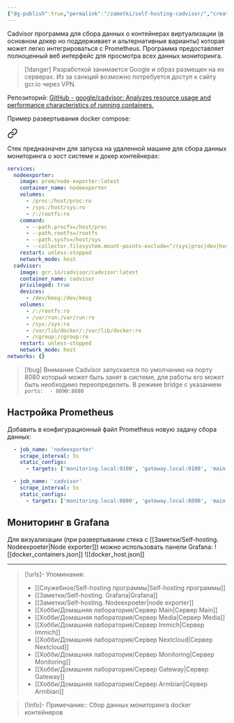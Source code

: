 ```yaml
---
{"dg-publish":true,"permalink":"/zametki/self-hosting-cadvisor/","created":"2024-09-10 23:59","updated":"2024-10-01T20:40:00+03:00"}
---
```


Сadvisor программа для сбора данных о контейнерах виртуализации (в основном докер но поддерживает и альтернативные варианты) которая может легко интегрироваться с Prometheus. Программа предоставляет полноценный веб интерфейс для просмотра всех данных мониторинга.

> [!danger]
> Разработкой занимается Google и образ размещен на их серверах. Из за санкций возможно потребуется доступ к сайту gcr.io через VPN.

Репозиторий: [GitHub - google/cadvisor: Analyzes resource usage and performance characteristics of running containers.](https://github.com/google/cadvisor)

Пример развертывания docker compose: 

<div class="transclusion internal-embed is-loaded"><a class="markdown-embed-link" href="/docker-compose/monitoring-node/" aria-label="Open link"><svg xmlns="http://www.w3.org/2000/svg" width="24" height="24" viewBox="0 0 24 24" fill="none" stroke="currentColor" stroke-width="2" stroke-linecap="round" stroke-linejoin="round" class="svg-icon lucide-link"><path d="M10 13a5 5 0 0 0 7.54.54l3-3a5 5 0 0 0-7.07-7.07l-1.72 1.71"></path><path d="M14 11a5 5 0 0 0-7.54-.54l-3 3a5 5 0 0 0 7.07 7.07l1.71-1.71"></path></svg></a><div class="markdown-embed">





Стек предназначен для запуска на удаленной машине для сбора данных мониторинга о хост системе и докер контейнерах:

```yaml
services:
  nodeexporter:
    image: prom/node-exporter:latest
    container_name: nodeexporter
    volumes:
      - /proc:/host/proc:ro
      - /sys:/host/sys:ro
      - /:/rootfs:ro
    command:
      - --path.procfs=/host/proc
      - --path.rootfs=/rootfs
      - --path.sysfs=/host/sys
      - --collector.filesystem.mount-points-exclude=^/(sys|proc|dev|host|etc)($|/)
    restart: unless-stopped
    network_mode: host
  cadvisor:
    image: gcr.io/cadvisor/cadvisor:latest
    container_name: cadvisor
    privileged: true
    devices:
      - /dev/kmsg:/dev/kmsg
    volumes:
      - /:/rootfs:ro
      - /var/run:/var/run:ro
      - /sys:/sys:ro
      - /var/lib/docker/:/var/lib/docker:ro
      - /cgroup:/cgroup:ro
    restart: unless-stopped
    network_mode: host
networks: {}
```

> [!bug] Внимание
> Сadvisor запускается по умолчанию на порту 8080 который может быть занят в системе, для работы его может быть необходимо переопределить. В режиме bridge с указанием  `ports:  - 8090:8080`

</div></div>


## Настройка Prometheus

Добавить в конфигурационный файл Prometheus новую задачу сбора данных:
```yaml
  - job_name: 'nodeexporter'
    scrape_interval: 5s
    static_configs:
      - targets: ['monitoring.local:9100', 'gateway.local:9100', 'main.local:9100', 'nextcloud.local:9100', 'media.local:9100', 'immich.local:9100', 'armbian.local:9100']

  - job_name: 'cadvisor'
    scrape_interval: 5s
    static_configs:
      - targets: ['monitoring.local:8090', 'gateway.local:8090', 'main.local:8090', 'nextcloud.local:8090', 'media.local:8090', 'immich.local:8090', 'armbian.local:8090']

```

## Мониторинг в Grafana

Для визуализации (при развертывании стека с [[Заметки/Self-hosting. Nodeexpoeter\|Node exporter]]) можно использовать панели Grafana:
![[docker_containers.json]]
![[docker_host.json]]

---
> [!urls]- Упоминания:
> - [[Служебное/Self-hosting программы\|Self-hosting программы]]
> - [[Заметки/Self-hosting. Grafana\|Grafana]]
> - [[Заметки/Self-hosting. Nodeexpoeter\|node exporter]]
> - [[Хобби/Домашняя лаборатория/Сервер Main\|Сервер Main]]
> - [[Хобби/Домашняя лаборатория/Сервер Media\|Сервер Media]]
> - [[Хобби/Домашняя лаборатория/Сервер Immich\|Сервер Immich]]
> - [[Хобби/Домашняя лаборатория/Сервер Nextcloud\|Сервер Nextcloud]]
> - [[Хобби/Домашняя лаборатория/Сервер Monitoring\|Сервер Monitoring]]
> - [[Хобби/Домашняя лаборатория/Сервер Gateway\|Сервер Gateway]]
> - [[Хобби/Домашняя лаборатория/Сервер Armbian\|Сервер Armbian]]

> [!info]-
> Примечание:: Сбор данных мониторинга docker контейнеров
